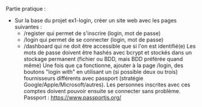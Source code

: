 Partie pratique :
- Sur la base du projet ex1-login, créer un site web avec les pages suivantes :
  - /register qui permet de s'inscrire (login, mot de passe)
  - /login qui permet de se connecter (login, mot de passe)
  - /dashboard qui ne doit être accessible que si l'on est identifié(e)
Les mots de passe doivent être hashés avec bcrypt et stockés dans un stockage permanent (fichier ou BDD, mais BDD préférée quand même)
Une fois que ça fonctionne, ajouter à la page /login, des boutons "login with" en utilisant un (si possible deux ou trois) fournisseurs différents avec passport (stratégie Google/Apple/Microsoft/autres). Les personnes inscrites avec ces comptes doivent pouvoir ensuite se connecter sans problème.
Passport : https://www.passportjs.org/